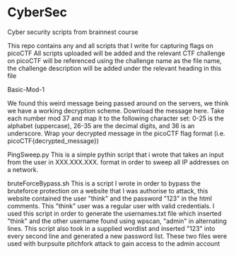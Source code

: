 # CyberSec
Cyber security scripts from brainnest course


This repo contains any and all scripts that I write for capturing flags on picoCTF
All scripts uploaded will be added and the relevant CTF challenge on picoCTF will be referenced using the challenge name as the file name, the challenge description will be added under the relevant heading in this file

Basic-Mod-1

We found this weird message being passed around on the servers, we think we have a working decryption scheme. Download the message here. Take each number mod 37 and map it to the following character set: 0-25 is the alphabet (uppercase), 26-35 are the decimal digits, and 36 is an underscore. Wrap your decrypted message in the picoCTF flag format (i.e. picoCTF{decrypted_message})


PingSweep.py
This is a simple pythin script that i wrote that takes an input from the user in XXX.XXX.XXX. format in order to sweep all IP addresses on a network.


bruteForceBypass.sh
This is a script I wrote in order to bypass the bruteforce protection on a website that I was authorise to attack, this website contained the user "think" and the password "123" in the html comments. This "think" user was a regular user with valid credentials. 
I used this script in order to generate the usernames.txt file which inserted "think" and the other username found using wpscan, "admin" in alternating lines.
This script also took in a supplied wordlist and inserted "123" into every second line and generated a new password list.
These two files were used with burpsuite pitchfork attack to gain access to the admin account
